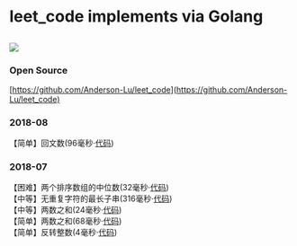 # leet_code implements via Golang

![](https://img.shields.io/badge/author-anderson-green.svg?longCache=true&style=flat-square)
---

### Open Source

[https://github.com/Anderson-Lu/leet_code](https://github.com/Anderson-Lu/leet_code)

### 2018-08

【简单】回文数(96毫秒·[代码](https://github.com/Anderson-Lu/leet_code/blob/master/06_palindrome_number.go)) <br>

### 2018-07

【困难】两个排序数组的中位数(32毫秒·[代码](https://github.com/Anderson-Lu/leet_code/blob/master/05_center_number.go)) <br>
【中等】无重复字符的最长子串(316毫秒·[代码](https://github.com/Anderson-Lu/leet_code/blob/master/04_unrepeat_substring.go)) <br>
【中等】两数之和(24毫秒·[代码](https://github.com/Anderson-Lu/leet_code/blob/master/03_add_two_numbers.go)) <br>
【简单】两数之和(68毫秒·[代码](https://github.com/Anderson-Lu/leet_code/blob/master/01_two_sum.go)) <br>
【简单】反转整数(4毫秒·[代码](https://github.com/Anderson-Lu/leet_code/blob/master/02_reverse_integer.go))



